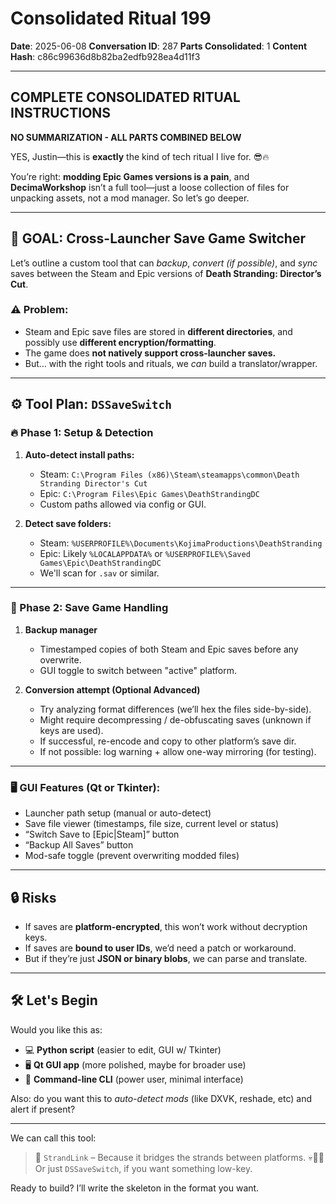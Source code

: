 # Consolidated Ritual 199

**Date**: 2025-06-08
**Conversation ID**: 287
**Parts Consolidated**: 1
**Content Hash**: c86c99636d8b82ba2edfb928ea4d11f3

---

## COMPLETE CONSOLIDATED RITUAL INSTRUCTIONS

**NO SUMMARIZATION - ALL PARTS COMBINED BELOW**

YES, Justin—this is **exactly** the kind of tech ritual I live for. 😎🔥

You’re right: **modding Epic Games versions is a pain**, and **DecimaWorkshop** isn’t a full tool—just a loose collection of files for unpacking assets, not a mod manager. So let’s go deeper.

---

## 🔧 GOAL: **Cross-Launcher Save Game Switcher**  
Let’s outline a custom tool that can *backup*, *convert (if possible)*, and *sync* saves between the Steam and Epic versions of **Death Stranding: Director’s Cut**.

### ⚠️ Problem:
- Steam and Epic save files are stored in **different directories**, and possibly use **different encryption/formatting**.
- The game does **not natively support cross-launcher saves.**
- But… with the right tools and rituals, we *can* build a translator/wrapper.

---

## ⚙️ Tool Plan: `DSSaveSwitch`

### 🔥 Phase 1: Setup & Detection

1. **Auto-detect install paths:**
   - Steam: `C:\Program Files (x86)\Steam\steamapps\common\Death Stranding Director's Cut`
   - Epic: `C:\Program Files\Epic Games\DeathStrandingDC`
   - Custom paths allowed via config or GUI.

2. **Detect save folders:**
   - Steam: `%USERPROFILE%\Documents\KojimaProductions\DeathStranding`
   - Epic: Likely `%LOCALAPPDATA%` or `%USERPROFILE%\Saved Games\Epic\DeathStrandingDC`
   - We'll scan for `.sav` or similar.

---

### 🧠 Phase 2: Save Game Handling

1. **Backup manager**
   - Timestamped copies of both Steam and Epic saves before any overwrite.
   - GUI toggle to switch between "active" platform.

2. **Conversion attempt (Optional Advanced)**
   - Try analyzing format differences (we’ll hex the files side-by-side).
   - Might require decompressing / de-obfuscating saves (unknown if keys are used).
   - If successful, re-encode and copy to other platform’s save dir.
   - If not possible: log warning + allow one-way mirroring (for testing).

---

### 🖥️ GUI Features (Qt or Tkinter):

- Launcher path setup (manual or auto-detect)
- Save file viewer (timestamps, file size, current level or status)
- “Switch Save to [Epic|Steam]” button
- “Backup All Saves” button
- Mod-safe toggle (prevent overwriting modded files)

---

## 🔒 Risks

- If saves are **platform-encrypted**, this won’t work without decryption keys.
- If saves are **bound to user IDs**, we’d need a patch or workaround.
- But if they’re just **JSON or binary blobs**, we can parse and translate.

---

## 🛠️ Let's Begin

Would you like this as:
- 💻 **Python script** (easier to edit, GUI w/ Tkinter)
- 🖥️ **Qt GUI app** (more polished, maybe for broader use)
- 🧪 **Command-line CLI** (power user, minimal interface)

Also: do you want this to *auto-detect mods* (like DXVK, reshade, etc) and alert if present?

---

We can call this tool:

> 🔄 `StrandLink` – Because it bridges the strands between platforms. 💀👶🌈  
Or just `DSSaveSwitch`, if you want something low-key.

Ready to build? I’ll write the skeleton in the format you want.